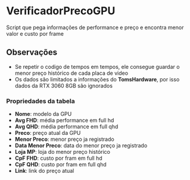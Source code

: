 # VerificadorPrecoGPU
Script que pega informações de performance e preço e encontra menor valor e custo por frame


## Observações

- Se repetir o codigo de tempos em tempos, ele consegue guardar o menor preço histórico de cada placa de video
- Os dados são limitados a informações do **TomsHardware**, por isso dados da RTX 3060 8GB são ignorados 

### Propriedades da tabela

- **Nome**: modelo da GPU
- **Avg FHD**: média performance em full hd
- **Avg QHD**: média performance em full qhd
- **Preco**: preço atual da GPU
- **Menor Preco**: menor preço ja registrado
- **Data Menor Preco**: data do menor preço ja registrado
- **Loja MP**: loja do menor preço histórico
- **CpF FHD**: custo por fram em full hd
- **CpF QHD**: custo por fram em full qhd
- **Link**: link do preço atual